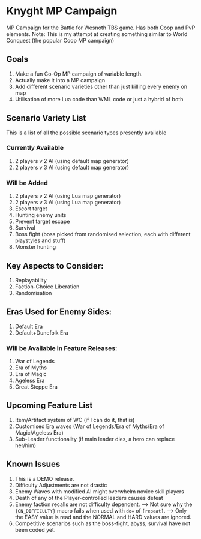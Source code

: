 # Knyght MP Campaign
 MP Campaign for the Battle for Wesnoth TBS game. Has both Coop and PvP elements.
 Note: This is my attempt at creating something similar to World Conquest (the popular Coop MP campaign)

## Goals
 1. Make a fun Co-Op MP campaign of variable length.
 2. Actually make it into a MP campaign
 3. Add different scenario varieties other than just killing every enemy on map
 4. Utilisation of more Lua code than WML code or just a hybrid of both

## Scenario Variety List
 This is a list of all the possible scenario types presently available

 ### Currently Available
 1. 2 players v 2 AI (using default map generator)
 2. 2 players v 3 AI (using default map generator)
   
 ### Will be Added
 1. 2 players v 2 AI (using Lua map generator)
 2. 2 players v 3 AI (using Lua map generator)
 3. Escort target
 4. Hunting enemy units
 5. Prevent target escape
 6. Survival
 7. Boss fight (boss picked from randomised selection, each with different playstyles and stuff)
 8. Monster hunting

## Key Aspects to Consider:
 1. Replayability
 2. Faction-Choice Liberation
 3. Randomisation

## Eras Used for Enemy Sides:
 1. Default Era
 2. Default+Dunefolk Era
 ### Will be Available in Feature Releases:
 1. War of Legends
 2. Era of Myths
 3. Era of Magic
 4. Ageless Era
 5. Great Steppe Era

## Upcoming Feature List
 1. Item/Artifact system of WC (if I can do it, that is)
 2. Customised Era waves (War of Legends/Era of Myths/Era of Magic/Ageless Era)
 3. Sub-Leader functionality (if main leader dies, a hero can replace her/him)

## Known Issues
 1. This is a DEMO release.
 2. Difficulty Adjustments are not drastic
 3. Enemy Waves with modified AI might overwhelm novice skill players
 4. Death of any of the Player-controlled leaders causes defeat
 5. Enemy faction recalls are not difficulty dependent.
    --> Not sure why the `{ON_DIFFICULTY}` macro fails when used with `do=` of `[repeat]`.
    --> Only the EASY value is read and the NORMAL and HARD values are ignored.
 6. Competitive scenarios such as the boss-fight, abyss, survival have not been coded yet.

